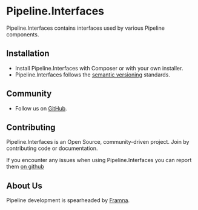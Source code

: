# Pipeline.Interfaces

Pipeline.Interfaces contains interfaces used by various Pipeline components.

Installation
------------

* Install Pipeline.Interfaces with Composer or with your own installer.
* Pipeline.Interfaces follows the [semantic versioning][2] standards.

Community
---------

* Follow us on [GitHub][3].

Contributing
------------

Pipeline.Interfaces is an Open Source, community-driven project. Join by contributing code or documentation.

If you encounter any issues when using Pipeline.Interfaces you can report them [on github][4]

About Us
--------

Pipeline development is spearheaded by [Framna][1].

  [1]: https://framna.com
  [2]: https://semver.org
  [3]: https://github.com/pipeline-etl/pipeline.interfaces
  [4]: https://github.com/pipeline-etl/pipeline.interfaces/issues
